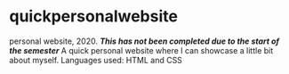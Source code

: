 # quickpersonalwebsite
personal website, 2020.
***This has not been completed due to the start of the semester***
A quick personal website where I can showcase a little bit about myself.
Languages used: HTML and CSS
